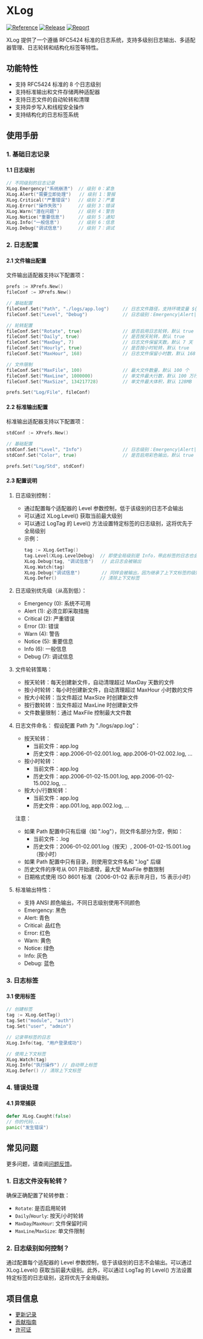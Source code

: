 # XLog

[![Reference](https://pkg.go.dev/badge/github.com/eframework-org/EP.GO.UTIL/XLog.svg)](https://pkg.go.dev/github.com/eframework-org/EP.GO.UTIL/XLog)
[![Release](https://img.shields.io/github/v/tag/eframework-org/EP.GO.UTIL)](https://github.com/eframework-org/EP.GO.UTIL/tags)
[![Report](https://goreportcard.com/badge/github.com/eframework-org/EP.GO.UTIL)](https://goreportcard.com/report/github.com/eframework-org/EP.GO.UTIL)

XLog 提供了一个遵循 RFC5424 标准的日志系统，支持多级别日志输出、多适配器管理、日志轮转和结构化标签等特性。

## 功能特性

- 支持 RFC5424 标准的 8 个日志级别
- 支持标准输出和文件存储两种适配器
- 支持日志文件的自动轮转和清理
- 支持异步写入和线程安全操作
- 支持结构化的日志标签系统

## 使用手册

### 1. 基础日志记录

#### 1.1 日志级别
```go
// 不同级别的日志记录
XLog.Emergency("系统崩溃")  // 级别 0：紧急
XLog.Alert("需要立即处理")   // 级别 1：警报
XLog.Critical("严重错误")   // 级别 2：严重
XLog.Error("操作失败")      // 级别 3：错误
XLog.Warn("潜在问题")       // 级别 4：警告
XLog.Notice("重要信息")     // 级别 5：通知
XLog.Info("一般信息")       // 级别 6：信息
XLog.Debug("调试信息")      // 级别 7：调试
```

### 2. 日志配置

#### 2.1 文件输出配置

文件输出适配器支持以下配置项：

```go
prefs := XPrefs.New()
fileConf := XPrefs.New()

// 基础配置
fileConf.Set("Path", "./logs/app.log")     // 日志文件路径，支持环境变量 ${Env.xxx}
fileConf.Set("Level", "Debug")             // 日志级别：Emergency|Alert|Critical|Error|Warn|Notice|Info|Debug

// 轮转配置
fileConf.Set("Rotate", true)               // 是否启用日志轮转，默认 true
fileConf.Set("Daily", true)                // 是否按天轮转，默认 true
fileConf.Set("MaxDay", 7)                  // 日志文件保留天数，默认 7 天
fileConf.Set("Hourly", true)               // 是否按小时轮转，默认 true
fileConf.Set("MaxHour", 168)               // 日志文件保留小时数，默认 168 小时（7天）

// 文件限制
fileConf.Set("MaxFile", 100)               // 最大文件数量，默认 100 个
fileConf.Set("MaxLine", 1000000)           // 单文件最大行数，默认 100 万行
fileConf.Set("MaxSize", 134217728)         // 单文件最大体积，默认 128MB

prefs.Set("Log/File", fileConf)
```

#### 2.2 标准输出配置

标准输出适配器支持以下配置项：

```go
stdConf := XPrefs.New()

// 基础配置
stdConf.Set("Level", "Info")               // 日志级别：Emergency|Alert|Critical|Error|Warn|Notice|Info|Debug
stdConf.Set("Color", true)                 // 是否启用彩色输出，默认 true

prefs.Set("Log/Std", stdConf)
```

#### 2.3 配置说明

1. 日志级别控制：
   - 通过配置每个适配器的 Level 参数控制，低于该级别的日志不会输出
   - 可以通过 XLog.Level() 获取当前最大级别
   - 可以通过 LogTag 的 Level() 方法设置特定标签的日志级别，这将优先于全局级别
   - 示例：
     ```go
     tag := XLog.GetTag()
     tag.Level(XLog.LevelDebug)  // 即使全局级别是 Info，带此标签的日志也会输出 Debug 级别
     XLog.Debug(tag, "调试信息")   // 此日志会被输出
     XLog.Watch(tag)
     XLog.Debug("调试信息")        // 同样会被输出，因为继承了上下文标签的级别
     XLog.Defer()                // 清除上下文标签
     ```

2. 日志级别优先级（从高到低）：
   - Emergency (0): 系统不可用
   - Alert (1): 必须立即采取措施
   - Critical (2): 严重错误
   - Error (3): 错误
   - Warn (4): 警告
   - Notice (5): 重要信息
   - Info (6): 一般信息
   - Debug (7): 调试信息

3. 文件轮转策略：
   - 按天轮转：每天创建新文件，自动清理超过 MaxDay 天数的文件
   - 按小时轮转：每小时创建新文件，自动清理超过 MaxHour 小时数的文件
   - 按大小轮转：当文件超过 MaxSize 时创建新文件
   - 按行数轮转：当文件超过 MaxLine 时创建新文件
   - 文件数量限制：通过 MaxFile 控制最大文件数

4. 日志文件命名：
   假设配置 Path 为 "./logs/app.log"：
   - 按天轮转：
     - 当前文件：app.log
     - 历史文件：app.2006-01-02.001.log, app.2006-01-02.002.log, ...
   - 按小时轮转：
     - 当前文件：app.log
     - 历史文件：app.2006-01-02-15.001.log, app.2006-01-02-15.002.log, ...
   - 按大小/行数轮转：
     - 当前文件：app.log
     - 历史文件：app.001.log, app.002.log, ...

   注意：
   - 如果 Path 配置中只有后缀（如 ".log"），则文件名部分为空，例如：
     - 当前文件：.log
     - 历史文件：2006-01-02.001.log（按天）, 2006-01-02-15.001.log（按小时）
   - 如果 Path 配置中只有目录，则使用空文件名和 ".log" 后缀
   - 历史文件的序号从 001 开始递增，最大受 MaxFile 参数限制
   - 日期格式使用 ISO 8601 标准（2006-01-02 表示年月日，15 表示小时）

5. 标准输出特性：
   - 支持 ANSI 颜色输出，不同日志级别使用不同颜色
   - Emergency: 黑色
   - Alert: 青色
   - Critical: 品红色
   - Error: 红色
   - Warn: 黄色
   - Notice: 绿色
   - Info: 灰色
   - Debug: 蓝色

### 3. 日志标签

#### 3.1 使用标签
```go
// 创建标签
tag := XLog.GetTag()
tag.Set("module", "auth")
tag.Set("user", "admin")

// 记录带标签的日志
XLog.Info(tag, "用户登录成功")

// 使用上下文标签
XLog.Watch(tag)
XLog.Info("执行操作") // 自动带上标签
XLog.Defer() // 清除上下文标签
```

### 4. 错误处理

#### 4.1 异常捕获
```go
defer XLog.Caught(false)
// 你的代码...
panic("发生错误")
```

## 常见问题

更多问题，请查阅[问题反馈](../CONTRIBUTING.md#问题反馈)。

### 1. 日志文件没有轮转？
确保正确配置了轮转参数：
- `Rotate`: 是否启用轮转
- `Daily`/`Hourly`: 按天/小时轮转
- `MaxDay`/`MaxHour`: 文件保留时间
- `MaxLine`/`MaxSize`: 单文件限制

### 2. 日志级别如何控制？
通过配置每个适配器的 Level 参数控制，低于该级别的日志不会输出。可以通过 XLog.Level() 获取当前最大级别。此外，可以通过 LogTag 的 Level() 方法设置特定标签的日志级别，这将优先于全局级别。

## 项目信息

- [更新记录](../CHANGELOG.md)
- [贡献指南](../CONTRIBUTING.md)
- [许可证](../LICENSE)
